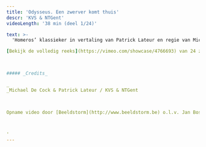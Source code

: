 ```yaml
---
title: 'Odysseus. Een zwerver komt thuis'
descr: 'KVS & NTGent'
videoLength: '38 min (deel 1/24)'

text: >-
  'Homeros’ klassieker in vertaling van Patrick Lateur en regie van Michael De Cock. Oercanon dus, maar genadeloos actueel.  Het verhaal van een zwerver op drift, die na een veel te lange oorlog de veel te lange weg naar huis zoekt. Vrouwen, eilanden, zee en de inmenging van een weerbarstige god belemmeren zijn weg. Thuis wacht hem het ultieme gevecht om weer vader, vorst en echtgenoot te worden.Het theateravontuur in 24 zangen door een resem topacteurs.

[Bekijk de volledig reeks](https://vimeo.com/showcase/4766693) van 24 zangen

‍

##### _Credits_

_‍  
_Michael De Cock & Patrick Lateur / KVS & NTGent

‍

Opname video door [Beeldstorm](http://www.beeldstorm.be) o.l.v. Jan Bosteels  

  

‍'
---
```

